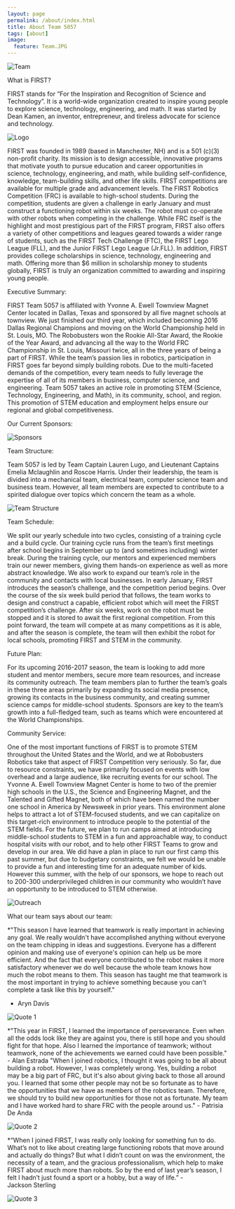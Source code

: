 ```yaml
---
layout: page
permalink: /about/index.html
title: About Team 5057
tags: [about]
image:
  feature: Team.JPG
---
```


  <img src="{{ site.url }}/images/Team.JPG" alt="Team">


What is FIRST?

FIRST stands for “For the Inspiration and Recognition of Science and Technology”. It is a world-wide organization created to inspire young people to explore science, technology, engineering, and math. It was started by Dean Kamen, an inventor, entrepreneur, and tireless advocate for science and technology. 

<img src="{{ site.url }}/images/FIRSTLogo.png" alt="Logo">

FIRST was founded in 1989 (based in Manchester, NH) and is a 501 (c)(3) non-profit charity. Its mission is to design accessible, innovative programs that motivate youth to pursue education and career opportunities in science, technology, engineering, and math, while building self-confidence, knowledge, team-building skills, and other life skills. FIRST competitions are available for multiple grade and advancement levels. The FIRST Robotics Competition (FRC) is available to high-school students. During the competition, students are given a challenge in early January and must construct a functioning robot within six weeks. The robot must co-operate with other robots when competing in the challenge. While FRC itself is the highlight and most prestigious part of the FIRST program, FIRST also offers a variety of other competitions and leagues geared towards a wider range of students, such as the FIRST Tech Challenge (FTC), the FIRST Lego League (FLL), and the Junior FIRST Lego League (Jr.FLL). In addition, FIRST provides college scholarships in science, technology, engineering and math. Offering more than $6 million in scholarship money to students globally, FIRST is truly an organization committed to awarding and inspiring young people.


Executive Summary: 

FIRST Team 5057 is affiliated with Yvonne A. Ewell Townview Magnet Center located in Dallas, Texas and sponsored by all five magnet schools at townview. We just finished our third year, which included becoming 2016 Dallas Regional Champions and moving on the World Championship held in St. Louis, MO. The Robobusters won the Rookie All-Star Award, the Rookie of the Year Award, and advancing all the way to the World FRC Championship in St. Louis, Missouri twice, all in the three years of being a part of FIRST. 
While the team’s passion lies in robotics, participation in FIRST goes far beyond simply building robots. Due to the multi-faceted demands of the competition, every team needs to fully leverage the expertise of all of its members in business, computer science, and engineering. Team 5057 takes an active role in promoting STEM (Science, Technology, Engineering, and Math), in its community, school, and region. This promotion of STEM education and employment helps ensure our regional and global competitiveness.


Our Current Sponsors:

<img src="{{ site.url }}/images/Sponsors.png" alt="Sponsors">


Team Structure:

Team 5057 is led by Team Captain Lauren Lugo, and Lieutenant Captains Emelia Mclaughlin and Roscoe Harris. Under their leadership, the team is divided into a mechanical team, electrical team, computer science team and business team. However, all team members are expected to contribute to a spirited dialogue over topics which concern the team as a whole.

<img src="{{ site.url }}/images/Team Structure.png" alt="Team Structure">


Team Schedule:

We split our yearly schedule into two cycles, consisting of a training cycle and a build cycle. Our training cycle runs from the team’s first meetings after school begins in September up to (and sometimes including) winter break. During the training cycle, our mentors and experienced members train our newer members, giving them hands-on experience as well as more abstract knowledge. We also work to expand our team’s role in the community and contacts with local businesses. In early January, FIRST introduces the season’s challenge, and the competition period begins. Over the course of the six week build period that follows, the team works to design and construct a capable, efficient robot which will meet the FIRST competition’s challenge. After six weeks, work on the robot must be stopped and it is stored to await the first regional competition. From this point forward, the team will compete at as many competitions as it is able, and after the season is complete, the team will then exhibit the robot for local schools, promoting FIRST and STEM in the community.


Future Plan:

For its upcoming 2016-2017 season, the team is looking to add more student and mentor members, secure more team resources, and increase its community outreach. The team members plan to further the team’s goals in these three areas primarily by expanding its social media presence, growing its contacts in the business community, and creating summer science camps for middle-school students. Sponsors are key to the team’s growth into a full-fledged team, such as teams which were encountered at the World Championships.


Community Service:

One of the most important functions of FIRST is to promote STEM throughout the United States and the World, and we at Robobusters Robotics take that aspect of FIRST Competition very seriously. So far, due to resource constraints, we have primarily focused on events with low overhead and a large audience, like recruiting events for our school. The Yvonne A. Ewell Townview Magnet Center is home to two of the premier high schools in the U.S., the Science and Engineering Magnet, and the Talented and Gifted Magnet, both of which have been named the number one school in America by Newsweek in prior years. This environment alone helps to attract a lot of STEM-focused students, and we can capitalize on this target-rich environment to introduce people to the potential of the STEM fields. For the future, we plan to run camps aimed at introducing middle-school students to STEM in a fun and approachable way, to conduct hospital visits with our robot, and to help other FIRST Teams to grow and develop in our area. We did have a plan in place to run our first camp this past summer, but due to budgetary constraints, we felt we would be unable to provide a fun and interesting time for an adequate number of kids. However this summer, with the help of our sponsors, we hope to reach out to 200-300 underprivileged children in our community who wouldn’t have an opportunity to be introduced to STEM otherwise.	

<img src="{{ site.url }}/images/Community Outreach 1.png" alt="Outreach">


What our team says about our team:

*"This season I have learned that teamwork is really important in achieving any goal. We really wouldn't have accomplished anything without everyone on the team chipping in ideas and suggestions. Everyone has a different opinion and making use of everyone's opinion can help us be more efficient. And the fact that everyone contributed to the robot makes it more satisfactory whenever we do well because the whole team knows how much the robot means to them. This season has taught me that teamwork is the most important in trying to achieve something because you can't complete a task like this by yourself." 	
- Aryn Davis

<img src="{{ site.url }}/images/Quote 1.png" alt="Quote 1">

*"This year in FIRST, I learned the importance of perseverance. Even when all the odds look like they are against you, there is still hope and you should fight for that hope. Also I learned the importance of teamwork; without teamwork, none of the achievements we earned could have been possible." - Alan Estrada
"When I joined robotics, I thought it was going to be all about building a robot. However, I was completely wrong. Yes, building a robot may be a big part of FRC, but it's also about giving back to those all around you. I learned that some other people may not be so fortunate as to have the opportunities that we have as members of the robotics team. Therefore, we should try to build new opportunities for those not as fortunate. My team and I have worked hard to share FRC with the people around us." - Patrisia De Anda

<img src="{{ site.url }}/images/Quote 2.png" alt="Quote 2">

*“When I joined FIRST, I was really only looking for something fun to do. What’s not to like about creating large functioning robots that move around and actually do things? But what I didn’t count on was the environment, the necessity of a team, and the gracious professionalism, which help to make FIRST about much more than robots. So by the end of last year’s season, I felt I hadn’t just found a sport or a hobby, but a way of life.”   -  
Jackson Sterling

<img src="{{ site.url }}/images/Quote 3.png" alt="Quote 3">
